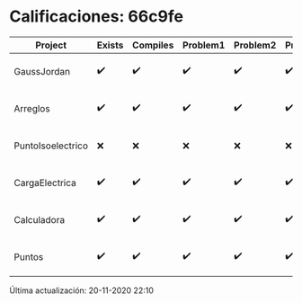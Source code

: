# Calificaciones: 66c9fe
|Project|Exists|Compiles|Problem1|Problem2|Problem3|Extra|Grade|CommitHash|CommitDate|CheckDate|DueDate|Comments|
|-|-|-|-|-|-|-|-|-|-|-|-|-|
|GaussJordan|✔️|✔️|✔️|✔️|✔️|✔️|10.0|602077027dca4c2cee30ea97b8d9fdfe78be8660|29-10-2020 20:39:14|29-10-2020 21:37:48|29-10-2020 21:00:00|///|
|Arreglos|✔️|✔️|✔️|✔️|✔️|✔️|10.0|b95beff221239287bae0aa14e2721fd135ad4f2b|22-10-2020 17:05:08|27-10-2020 22:27:26|22-10-2020 21:00:00|///|
|PuntoIsoelectrico|❌|❌|❌|❌|❌|❌|5.0|nan|nan|20-11-2020 22:10:27|26-11-2020 21:00:00|No se encontró el archivo en PracticasComputacionI/PuntoIsoelectrico/Grupo.cpp|
|CargaElectrica|✔️|✔️|✔️|✔️|✔️|✔️|10.0|b091c90fee137f2571a101c378b99e9f345c7ad1|19-11-2020 20:46:41|19-11-2020 21:07:08|19-11-2020 21:00:00|///|
|Calculadora|✔️|✔️|✔️|✔️|✔️|✔️|10.0|2dce5efcacb9e273148d66bd3c8fab4d8c9d80e7|12-10-2020 17:31:53|15-10-2020 21:24:36|15-10-2020 21:00:00|nan|
|Puntos|✔️|✔️|✔️|✔️|✔️|✔️|10.0|eafc37bba055d939c50d7b63023039b546f40b1c|05-11-2020 22:22:11|06-11-2020 21:01:16|05-11-2020 21:00:00|///|

Última actualización: 20-11-2020 22:10